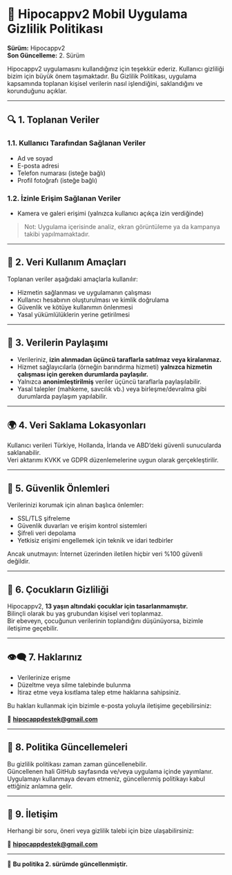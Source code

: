 # 📱 Hipocappv2 Mobil Uygulama Gizlilik Politikası

**Sürüm:** Hipocappv2  
**Son Güncelleme:** 2. Sürüm

Hipocappv2 uygulamasını kullandığınız için teşekkür ederiz. Kullanıcı gizliliği bizim için büyük önem taşımaktadır. Bu Gizlilik Politikası, uygulama kapsamında toplanan kişisel verilerin nasıl işlendiğini, saklandığını ve korunduğunu açıklar.

---

## 🔍 1. Toplanan Veriler

### 1.1. Kullanıcı Tarafından Sağlanan Veriler
- Ad ve soyad  
- E-posta adresi  
- Telefon numarası (isteğe bağlı)  
- Profil fotoğrafı (isteğe bağlı)

### 1.2. İzinle Erişim Sağlanan Veriler
- Kamera ve galeri erişimi (yalnızca kullanıcı açıkça izin verdiğinde)

> Not: Uygulama içerisinde analiz, ekran görüntüleme ya da kampanya takibi yapılmamaktadır.

---

## 🎯 2. Veri Kullanım Amaçları

Toplanan veriler aşağıdaki amaçlarla kullanılır:
- Hizmetin sağlanması ve uygulamanın çalışması  
- Kullanıcı hesabının oluşturulması ve kimlik doğrulama  
- Güvenlik ve kötüye kullanımın önlenmesi  
- Yasal yükümlülüklerin yerine getirilmesi

---

## 🤝 3. Verilerin Paylaşımı

- Verileriniz, **izin alınmadan üçüncü taraflarla satılmaz veya kiralanmaz.**  
- Hizmet sağlayıcılarla (örneğin barındırma hizmeti) **yalnızca hizmetin çalışması için gereken durumlarda paylaşılır.**  
- Yalnızca **anonimleştirilmiş** veriler üçüncü taraflarla paylaşılabilir.  
- Yasal talepler (mahkeme, savcılık vb.) veya birleşme/devralma gibi durumlarda paylaşım yapılabilir.

---

## 🌍 4. Veri Saklama Lokasyonları

Kullanıcı verileri Türkiye, Hollanda, İrlanda ve ABD’deki güvenli sunucularda saklanabilir.  
Veri aktarımı KVKK ve GDPR düzenlemelerine uygun olarak gerçekleştirilir.

---

## 🔐 5. Güvenlik Önlemleri

Verilerinizi korumak için alınan başlıca önlemler:
- SSL/TLS şifreleme  
- Güvenlik duvarları ve erişim kontrol sistemleri  
- Şifreli veri depolama  
- Yetkisiz erişimi engellemek için teknik ve idari tedbirler

Ancak unutmayın: İnternet üzerinden iletilen hiçbir veri %100 güvenli değildir.

---

## 🚫 6. Çocukların Gizliliği

Hipocappv2, **13 yaşın altındaki çocuklar için tasarlanmamıştır.**  
Bilinçli olarak bu yaş grubundan kişisel veri toplanmaz.  
Bir ebeveyn, çocuğunun verilerinin toplandığını düşünüyorsa, bizimle iletişime geçebilir.

---

## 👁️‍🗨️ 7. Haklarınız

- Verilerinize erişme  
- Düzeltme veya silme talebinde bulunma  
- İtiraz etme veya kısıtlama talep etme haklarına sahipsiniz.

Bu hakları kullanmak için bizimle e-posta yoluyla iletişime geçebilirsiniz:

📧 **hipocappdestek@gmail.com**

---

## 📆 8. Politika Güncellemeleri

Bu gizlilik politikası zaman zaman güncellenebilir.  
Güncellenen hali GitHub sayfasında ve/veya uygulama içinde yayımlanır.  
Uygulamayı kullanmaya devam etmeniz, güncellenmiş politikayı kabul ettiğiniz anlamına gelir.

---

## 📨 9. İletişim

Herhangi bir soru, öneri veya gizlilik talebi için bize ulaşabilirsiniz:

📧 **hipocappdestek@gmail.com**

---

📌 **Bu politika 2. sürümde güncellenmiştir.**
